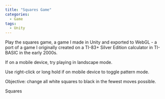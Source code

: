 ```yaml
---
title: "Squares Game"
categories:
  - Game
tags:
  - Unity
---
```


Play the squares game, a game I made in Unity and exported to WebGL - a port of a game I originally created on a TI-83+ Silver Edition calculator in TI-BASIC in the early 2000s.

If on a mobile device, try playing in landscape mode.

Use right-click or long hold if on mobile device to toggle pattern mode.

Objective: change all white squares to black in the fewest moves possible.

<link rel="stylesheet" href="/assets/games/squares_game/TemplateData/style.css">
<div id="unity-container" class="unity-desktop">
  <canvas id="unity-canvas"></canvas>
  <div id="unity-loading-bar">
    <div id="unity-logo"></div>
    <div id="unity-progress-bar-empty">
      <div id="unity-progress-bar-full"></div>
    </div>
  </div>
  <div id="unity-footer">
    <div id="unity-webgl-logo"></div>
    <div id="unity-fullscreen-button"></div>
    <div id="unity-build-title">Squares</div>
  </div>
</div>
<script>
  var buildUrl = "/assets/games/squares_game/Build";
  var loaderUrl = buildUrl + "/squares_game.loader.js";
  var config = {
    dataUrl: buildUrl + "/squares_game.data.unityweb",
    frameworkUrl: buildUrl + "/squares_game.framework.js.unityweb",
    codeUrl: buildUrl + "/squares_game.wasm.unityweb",
    streamingAssetsUrl: "StreamingAssets",
    companyName: "DefaultCompany",
    productName: "Squares",
    productVersion: "0.1",
  };

  var container = document.querySelector("#unity-container");
  var canvas = document.querySelector("#unity-canvas");
  var loadingBar = document.querySelector("#unity-loading-bar");
  var progressBarFull = document.querySelector("#unity-progress-bar-full");
  var fullscreenButton = document.querySelector("#unity-fullscreen-button");

  if (/iPhone|iPad|iPod|Android/i.test(navigator.userAgent)) {
    container.className = "unity-mobile";
    config.devicePixelRatio = 1;
  } else {
    canvas.style.width = "960px";
    canvas.style.height = "600px";
  }
  loadingBar.style.display = "block";

  var script = document.createElement("script");
  script.src = loaderUrl;
  script.onload = () => {
    createUnityInstance(canvas, config, (progress) => {
      progressBarFull.style.width = 100 * progress + "%";
    }).then((unityInstance) => {
      loadingBar.style.display = "none";
      fullscreenButton.onclick = () => {
        unityInstance.SetFullscreen(1);
      };
    }).catch((message) => {
      alert(message);
    });
  };
  document.body.appendChild(script);
</script>